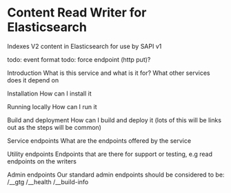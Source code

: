 # Content Read Writer for Elasticsearch

Indexes V2 content in Elasticsearch for use by SAPI v1

todo: event format
todo: force endpoint (http put)?

Introduction
What is this service and what is it for? What other services does it depend on

Installation
How can I install it

Running locally
How can I run it

Build and deployment
How can I build and deploy it (lots of this will be links out as the steps will be common)


Service endpoints
What are the endpoints offered by the service

Utility endpoints
Endpoints that are there for support or testing, e.g read endpoints on the writers

Admin endpoints
Our standard admin endpoints should be considered to be:
/__gtg
/__health
/__build-info